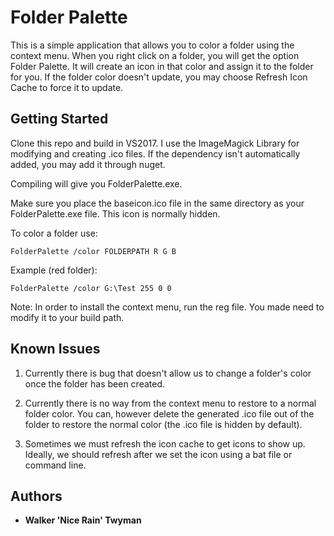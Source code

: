 # Folder Palette

This is a simple application that allows you to color a folder using the context menu. When you right click on a folder, you will get the option Folder Palette. It will create an icon in that color and assign it to the folder for you. If the folder color doesn't update, you may choose Refresh Icon Cache to force it to update.

## Getting Started

Clone this repo and build in VS2017. I use the ImageMagick Library for modifying and creating .ico files. If the dependency isn't automatically added, you may add it through nuget. 

Compiling will give you FolderPalette.exe.

Make sure you place the baseicon.ico file in the same directory as your FolderPalette.exe file. This icon is normally hidden.

To color a folder use:

`FolderPalette /color FOLDERPATH R G B`

Example (red folder):

`FolderPalette /color G:\Test 255 0 0`

Note: In order to install the context menu, run the reg file. You made need to modify it to your build path.

## Known Issues

1. Currently there is bug that doesn't allow us to change a folder's color once the folder has been created.

2. Currently there is no way from the context menu to restore to a normal folder color. You can, however delete the generated .ico file out of the folder to restore the normal color (the .ico file is hidden by default).

3. Sometimes we must refresh the icon cache to get icons to show up. Ideally, we should refresh after we set the icon using a bat file or command line.

## Authors

* **Walker 'Nice Rain' Twyman**
